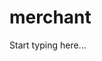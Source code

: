 # merchant

<include from="Snippets-PortalAPI.md" element-id="snippet-header" />

Start typing here...
